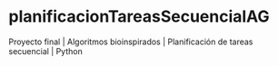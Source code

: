 # planificacionTareasSecuencialAG
Proyecto final | Algoritmos bioinspirados | Planificación de tareas secuencial | Python
